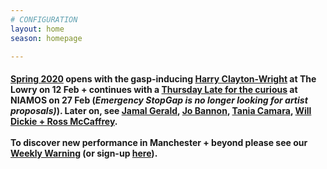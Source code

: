 ```yaml
---
# CONFIGURATION
layout: home
season: homepage

---
```

#### [Spring 2020](/current/2020-springsummer) opens with the gasp-inducing [Harry Clayton-Wright](/current/2020-springsummer/clayton-wright) at The Lowry on 12 Feb + continues with a [Thursday Late for the curious](/current/2020-emergencystopgap) at NIAMOS on 27 Feb (*Emergency StopGap is no longer looking for artist proposals)*). Later on, see [Jamal Gerald](/current/2020-springsummer/gerald), [Jo Bannon](/current/2020-springsummer/bannon), [Tania Camara](/current/2020-springsummer/camara), [Will Dickie + Ross McCaffrey](/current/2020-worksahead).<br><br>To discover new performance in Manchester + beyond please see our <a href="http://wordofwarning.posthaven.com" target="_blank">Weekly Warning</a> (or sign-up <a href="http://eepurl.com/i_Odb" target="_blank">here</a>).
